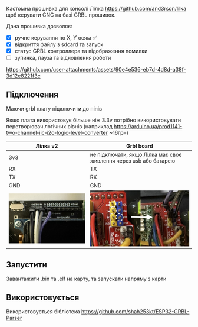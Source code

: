Кастомна прошивка для консолі Лілка https://github.com/and3rson/lilka щоб керувати CNC на базі GRBL прошивок.

Дана прошивка дозволяє:
- [X] ручне керування по X, Y осям ✅
- [X] відкриття файлу з sdcard та запуск 
- [X] статус GRBL контроллера та відображення помилки
- [ ] зупинка, пауза та відновлення роботи

https://github.com/user-attachments/assets/90e4e536-eb7d-4d8d-a38f-3d12e8221f3c

## Підключення

Маючи grbl плату підключити до пінів

Якщо плата використовує більше ніж 3.3v потрібно використовувати перетворювач логічних рівнів (наприклад https://arduino.ua/prod1141-two-channel-iic-i2c-logic-level-converter ~16грн)

| Лілка v2 | Grbl board |
| - | - | 
| 3v3  | не підключати, якщо Лілка має своє живлення через usb або батарею |
| RX | TX |
| TX | RX |
| GND | GND |
| ![Connection diagram](assets/lilka-wire.jpeg) | ![Connection diagram](assets/arudino-uno-cncshield.jpeg) |

## Запустити

Завантажити .bin та .elf на карту, та запускати напряму з карти

## Використовується

Використовується бібліотека https://github.com/shah253kt/ESP32-GRBL-Parser
